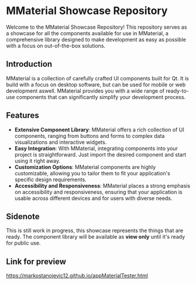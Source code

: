 
# MMaterial Showcase Repository
Welcome to the MMaterial Showcase Repository! This repository serves as a showcase for all the components available for use in MMaterial, a comprehensive library designed to make development as easy as possible with a focus on out-of-the-box solutions.

## Introduction
MMaterial is a collection of carefully crafted UI components built for Qt. It is build with a focus on desktop software, but can be used for mobile or web development aswell. MMaterial provides you with a wide range of ready-to-use components that can significantly simplify your development process.

## Features
* **Extensive Component Library**: MMaterial offers a rich collection of UI components, ranging from buttons and forms to complex data visualizations and interactive widgets.
* **Easy Integration**: With MMaterial, integrating components into your project is straightforward. Just import the desired component and start using it right away.
* **Customization Options**: MMaterial components are highly customizable, allowing you to tailor them to fit your application's specific design requirements.
* **Accessibility and Responsiveness**: MMaterial places a strong emphasis on accessibility and responsiveness, ensuring that your application is usable across different devices and for users with diverse needs.

## Sidenote
This is still work in progress, this showcase represents the things that are ready. The component library will be available as **view only** until it's ready for public use.

## Link for preview
https://markostanojevic12.github.io/appMaterialTester.html
